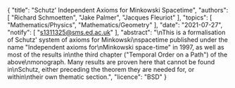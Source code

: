 {
    "title": "Schutz' Independent Axioms for Minkowski Spacetime",
    "authors": [
        "Richard Schmoetten",
        "Jake Palmer",
        "Jacques Fleuriot"
    ],
    "topics": [
        "Mathematics/Physics",
        "Mathematics/Geometry"
    ],
    "date": "2021-07-27",
    "notify": [
        "s1311325@sms.ed.ac.uk"
    ],
    "abstract": "\nThis is a formalisation of Schutz' system of axioms for Minkowski\nspacetime published under the name \"Independent axioms for\nMinkowski space-time\" in 1997, as well as most of the results in\nthe third chapter (\"Temporal Order on a Path\") of the above\nmonograph. Many results are proven here that cannot be found in\nSchutz, either preceding the theorem they are needed for, or within\ntheir own thematic section.",
    "licence": "BSD"
}